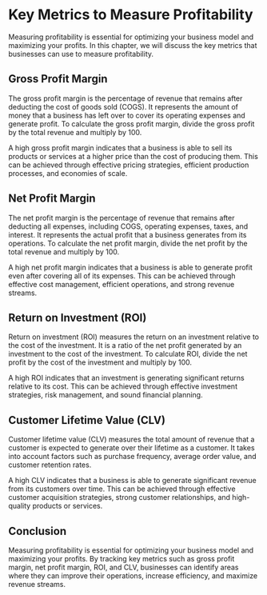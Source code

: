 Key Metrics to Measure Profitability
=============================================================

Measuring profitability is essential for optimizing your business model and maximizing your profits. In this chapter, we will discuss the key metrics that businesses can use to measure profitability.

Gross Profit Margin
-------------------

The gross profit margin is the percentage of revenue that remains after deducting the cost of goods sold (COGS). It represents the amount of money that a business has left over to cover its operating expenses and generate profit. To calculate the gross profit margin, divide the gross profit by the total revenue and multiply by 100.

A high gross profit margin indicates that a business is able to sell its products or services at a higher price than the cost of producing them. This can be achieved through effective pricing strategies, efficient production processes, and economies of scale.

Net Profit Margin
-----------------

The net profit margin is the percentage of revenue that remains after deducting all expenses, including COGS, operating expenses, taxes, and interest. It represents the actual profit that a business generates from its operations. To calculate the net profit margin, divide the net profit by the total revenue and multiply by 100.

A high net profit margin indicates that a business is able to generate profit even after covering all of its expenses. This can be achieved through effective cost management, efficient operations, and strong revenue streams.

Return on Investment (ROI)
--------------------------

Return on investment (ROI) measures the return on an investment relative to the cost of the investment. It is a ratio of the net profit generated by an investment to the cost of the investment. To calculate ROI, divide the net profit by the cost of the investment and multiply by 100.

A high ROI indicates that an investment is generating significant returns relative to its cost. This can be achieved through effective investment strategies, risk management, and sound financial planning.

Customer Lifetime Value (CLV)
-----------------------------

Customer lifetime value (CLV) measures the total amount of revenue that a customer is expected to generate over their lifetime as a customer. It takes into account factors such as purchase frequency, average order value, and customer retention rates.

A high CLV indicates that a business is able to generate significant revenue from its customers over time. This can be achieved through effective customer acquisition strategies, strong customer relationships, and high-quality products or services.

Conclusion
----------

Measuring profitability is essential for optimizing your business model and maximizing your profits. By tracking key metrics such as gross profit margin, net profit margin, ROI, and CLV, businesses can identify areas where they can improve their operations, increase efficiency, and maximize revenue streams.
